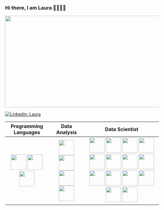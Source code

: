 ### Hi there, I am Laura 👋👩🏼‍💻

<img src="https://user-images.githubusercontent.com/93741624/230791548-b37706e6-e742-4667-bacb-8007872b8aa7.png" width="800" height="300">


[![Linkedin: Laura](https://img.shields.io/badge/-Laura_García-blue?style=flat-square&logo=Linkedin&logoColor=white&link=https://www.linkedin.com/in/laura-garcia-ds)](https://www.linkedin.com/in/laura-garcia-ds)



| Programming Languages | Data Analysis | Data Scientist |
| :---:|:---:| :---: |
|<img src="https://user-images.githubusercontent.com/93741624/230794303-bdc454c1-9f76-4851-806a-c94a448e43c3.png" width="50" height="50"> <img src="https://user-images.githubusercontent.com/93741624/230794873-e2842e7c-54df-4949-83b4-962bf28c2e64.jpeg" width="50" height="50"> <img src="https://user-images.githubusercontent.com/93741624/230794360-1406f209-1f7a-41e4-bd59-c5d87dab361b.jpg" width="50" height="50"> | <img src="https://user-images.githubusercontent.com/93741624/230794661-63319402-0f24-4bd9-baca-cd9e84dcf332.jpeg" width="50" height="50"> <img src="https://user-images.githubusercontent.com/93741624/230794798-c57a5a8c-f6c7-4b72-81a6-9dba2e8d9248.png" width="50" height="50"> <img src="https://user-images.githubusercontent.com/93741624/230794744-35bcf8fa-c652-4cf3-9010-3f13c178bccf.png" width="50" height="50">  <img src="https://user-images.githubusercontent.com/93741624/230795405-7c64f85e-735b-4010-935d-f85267eb3382.jpeg" width="50" height="50"> | <img src="https://user-images.githubusercontent.com/93741624/230794959-b41bdf9e-0b7a-41df-a1c0-dfbf738a6e0e.png" width="50" height="50"> <img src="https://user-images.githubusercontent.com/93741624/230794974-148b1d43-1856-48e5-bfa1-7831d651fd9a.png" width="50" height="50"> <img src="https://user-images.githubusercontent.com/93741624/230795775-773ff185-8fc0-4173-9ed3-e3f9efa14485.png" width="50" height="50"> <img src="https://user-images.githubusercontent.com/93741624/230795027-f6b2f7ad-e7b7-42b2-adc3-c52fb42f40b5.jpg" width="50" height="50"> <img src="https://user-images.githubusercontent.com/93741624/230795059-47e75926-b60b-4b66-b790-13a0ee9aeca9.png" width="50" height="50">            <img src="https://user-images.githubusercontent.com/93741624/230795825-465e02c8-b045-465f-8ff7-1251a864c76f.png" width="50" height="50"> <img src="https://user-images.githubusercontent.com/93741624/230795951-d18733fd-ebce-46ed-a344-5e6fee8e4080.png" width="50" height="50"> <img src="https://user-images.githubusercontent.com/93741624/230795167-dfa56382-a81a-4f52-afba-56c83cb15455.png" width="50" height="50"> <img src="https://user-images.githubusercontent.com/93741624/230795179-ec7e91bb-7321-46a1-a7e0-5b07a717d801.jpeg" width="50" height="50">         <img src="https://user-images.githubusercontent.com/93741624/230796006-5bb3813f-c5f2-4cf9-877d-cb8b61a31e7b.png" width="50" height="50"> <img src="https://user-images.githubusercontent.com/93741624/230795201-0ad4ec4b-5f6f-4f97-887a-622d4ecd040a.png" width="50" height="50"> <img src="https://user-images.githubusercontent.com/93741624/230795431-8938be14-a357-4d8e-af3a-5ef175f65a37.jpg" width="50" height="50"> <img src="https://user-images.githubusercontent.com/93741624/230795441-ad57e750-79e9-4e7f-b5fc-9e5c21cef3fa.jpg" width="50" height="50"> <img src="https://user-images.githubusercontent.com/93741624/230795463-ff8d3ca5-9a54-45a1-b54d-ea547321171c.png" width="50" height="50"> 











<!--
**LauragarciaDS/LauragarciaDS** is a ✨ _special_ ✨ repository because its `README.md` (this file) appears on your GitHub profile.

Here are some ideas to get you started:

- 🔭 I’m currently working on ...
- 🌱 I’m currently learning ...
- 👯 I’m looking to collaborate on ...
- 🤔 I’m looking for help with ...
- 💬 Ask me about ...
- 📫 How to reach me: ...
- 😄 Pronouns: ...
- ⚡ Fun fact: ...
-->

